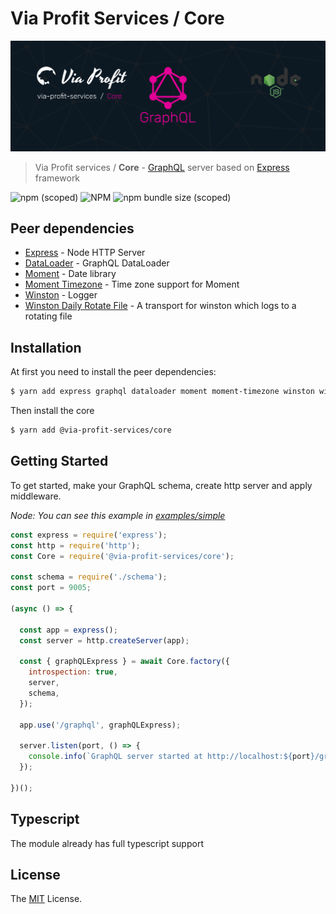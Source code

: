 # Via Profit Services / Core

![via-profit-services-cover](./assets/via-profit-services-cover.png)

> Via Profit services / **Core** - [GraphQL](https://graphql.org/) server based on [Express](http://expressjs.com) framework

![npm (scoped)](https://img.shields.io/npm/v/@via-profit-services/core?color=blue)
![NPM](https://img.shields.io/npm/l/@via-profit-services/core?color=blue)
![npm bundle size (scoped)](https://img.shields.io/bundlephobia/minzip/@via-profit-services/core?color=green)

## Peer dependencies

 - [Express](https://github.com/expressjs/express) - Node HTTP Server
 - [DataLoader](https://github.com/graphql/dataloader) - GraphQL DataLoader
 - [Moment](https://github.com/moment/moment) - Date library
 - [Moment Timezone](https://github.com/moment/moment-timezone) - Time zone support for Moment
 - [Winston](https://github.com/winstonjs/winston) - Logger
 - [Winston Daily Rotate File](https://github.com/winstonjs/winston-daily-rotate-file) - A transport for winston which logs to a rotating file

## Installation

At first you need to install the peer dependencies:

```bash
$ yarn add express graphql dataloader moment moment-timezone winston winston-daily-rotate-file
```

Then install the core

```bash
$ yarn add @via-profit-services/core
```

## Getting Started

To get started, make your GraphQL schema, create http server and apply middleware.

_Node: You can see this example in [examples/simple](./examples/simple/README.md)_

```js
const express = require('express');
const http = require('http');
const Core = require('@via-profit-services/core');

const schema = require('./schema');
const port = 9005;

(async () => {

  const app = express();
  const server = http.createServer(app);

  const { graphQLExpress } = await Core.factory({
    introspection: true,
    server,
    schema,
  });

  app.use('/graphql', graphQLExpress);

  server.listen(port, () => {
    console.info(`GraphQL server started at http://localhost:${port}/graphql`);
  });

})();

```

## Typescript

The module already has full typescript support


## License
The  [MIT](./LICENSE) License.

